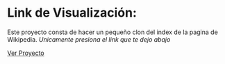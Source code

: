 # Link de Visualización:

Este proyecto consta de hacer un pequeño clon del index de la pagina de Wikipedia.
_Unicamente presiona el link que te dejo abajo_

[Ver Proyecto](https://aricanomx.github.io/aricanoMX_platzi.github.io/Curso%20de%20HTML%20y%20CSS/Curso%20Pr%C3%A1ctico%20de%20HTML%20y%20CSS/Clon_Wikipedia/index.html)
